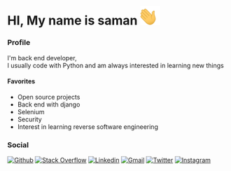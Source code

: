 # HI, My name is saman <img width="45" src="https://github.com/sudimuk2017/qwaszx/blob/main/waving_hand.gif">
### Profile

I'm back end developer, \
I usually code with Python and am always interested in learning new things
#### Favorites
* Open source projects
* Back end with django
* Selenium 
* Security
* Interest in learning reverse software engineering

### Social
[![Github](https://img.shields.io/badge/GitHub-100000?style=for-the-badge&logo=github&logoColor=white)](https://github.com/onionj/onionj/)
[![Stack Overflow](https://img.shields.io/badge/Stack_Overflow-D64A17?style=for-the-badge&logo=stack-overflow&logoColor=white)](https://stackoverflow.com/users/15808273/onionj)
[![Linkedin](https://img.shields.io/badge/LinkedIn-0077B5?style=for-the-badge&logo=linkedin&logoColor=white)](https://www.linkedin.com/in/onionj/)
[![Gmail](https://img.shields.io/badge/Gmail-D14836?style=for-the-badge&logo=gmail&logoColor=white)](mailto:onionj98@gmail.com)
[![Twitter](https://img.shields.io/badge/Twitter-1DA1F2?style=for-the-badge&logo=twitter&logoColor=white)](https://twitter.com/xsxskid/)
[![Instagram](https://img.shields.io/badge/Instagram-E4405F?style=for-the-badge&logo=instagram&logoColor=white)](https://instagram.com/b1_sami/)

